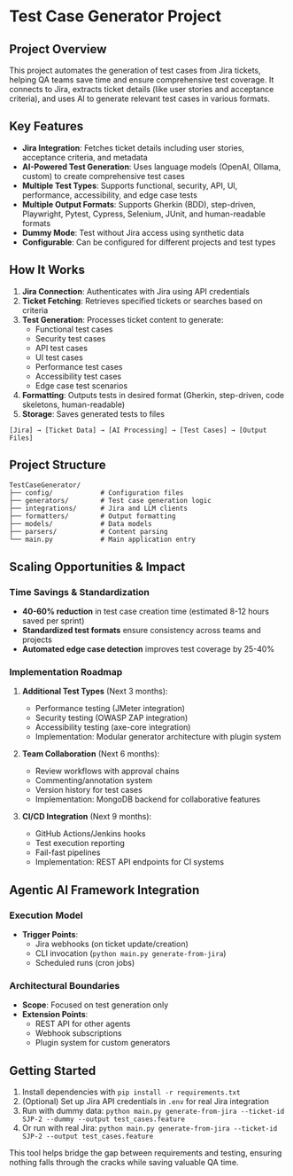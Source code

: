 # Test Case Generator Project

## Project Overview
This project automates the generation of test cases from Jira tickets, helping QA teams save time and ensure comprehensive test coverage. It connects to Jira, extracts ticket details (like user stories and acceptance criteria), and uses AI to generate relevant test cases in various formats.

## Key Features
- **Jira Integration**: Fetches ticket details including user stories, acceptance criteria, and metadata
- **AI-Powered Test Generation**: Uses language models (OpenAI, Ollama, custom) to create comprehensive test cases
- **Multiple Test Types**: Supports functional, security, API, UI, performance, accessibility, and edge case tests
- **Multiple Output Formats**: Supports Gherkin (BDD), step-driven, Playwright, Pytest, Cypress, Selenium, JUnit, and human-readable formats
- **Dummy Mode**: Test without Jira access using synthetic data
- **Configurable**: Can be configured for different projects and test types

## How It Works
1. **Jira Connection**: Authenticates with Jira using API credentials
2. **Ticket Fetching**: Retrieves specified tickets or searches based on criteria
3. **Test Generation**: Processes ticket content to generate:
   - Functional test cases
   - Security test cases
   - API test cases
   - UI test cases
   - Performance test cases
   - Accessibility test cases
   - Edge case test scenarios
4. **Formatting**: Outputs tests in desired format (Gherkin, step-driven, code skeletons, human-readable)
5. **Storage**: Saves generated tests to files

```
[Jira] → [Ticket Data] → [AI Processing] → [Test Cases] → [Output Files]
```

## Project Structure
```
TestCaseGenerator/
├── config/            # Configuration files
├── generators/        # Test case generation logic
├── integrations/      # Jira and LLM clients
├── formatters/        # Output formatting
├── models/            # Data models
├── parsers/           # Content parsing
└── main.py            # Main application entry
```

## Scaling Opportunities & Impact

### Time Savings & Standardization
- **40-60% reduction** in test case creation time (estimated 8-12 hours saved per sprint)
- **Standardized test formats** ensure consistency across teams and projects
- **Automated edge case detection** improves test coverage by 25-40%

### Implementation Roadmap
1. **Additional Test Types** (Next 3 months):
   - Performance testing (JMeter integration)
   - Security testing (OWASP ZAP integration)
   - Accessibility testing (axe-core integration)
   - Implementation: Modular generator architecture with plugin system

2. **Team Collaboration** (Next 6 months):
   - Review workflows with approval chains
   - Commenting/annotation system
   - Version history for test cases
   - Implementation: MongoDB backend for collaborative features

3. **CI/CD Integration** (Next 9 months):
   - GitHub Actions/Jenkins hooks
   - Test execution reporting
   - Fail-fast pipelines
   - Implementation: REST API endpoints for CI systems

## Agentic AI Framework Integration

### Execution Model
- **Trigger Points**:
  - Jira webhooks (on ticket update/creation)
  - CLI invocation (`python main.py generate-from-jira`)
  - Scheduled runs (cron jobs)


### Architectural Boundaries
- **Scope**: Focused on test generation only
- **Extension Points**:
  - REST API for other agents
  - Webhook subscriptions
  - Plugin system for custom generators

## Getting Started
1. Install dependencies with `pip install -r requirements.txt`
2. (Optional) Set up Jira API credentials in `.env` for real Jira integration
3. Run with dummy data: `python main.py generate-from-jira --ticket-id SJP-2 --dummy --output test_cases.feature`
4. Or run with real Jira: `python main.py generate-from-jira --ticket-id SJP-2 --output test_cases.feature`

This tool helps bridge the gap between requirements and testing, ensuring nothing falls through the cracks while saving valuable QA time.